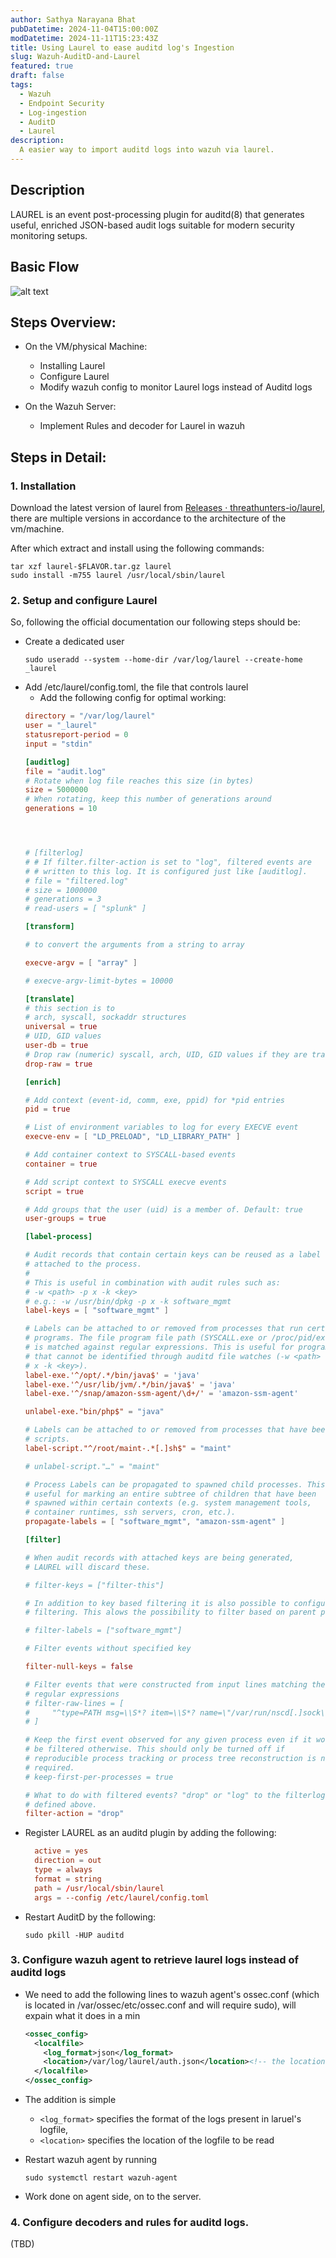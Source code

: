 ```yaml
---
author: Sathya Narayana Bhat
pubDatetime: 2024-11-04T15:00:00Z
modDatetime: 2024-11-11T15:23:43Z
title: Using Laurel to ease auditd log's Ingestion
slug: Wazuh-AuditD-and-Laurel
featured: true
draft: false
tags:
  - Wazuh
  - Endpoint Security
  - Log-ingestion
  - AuditD
  - Laurel
description:
  A easier way to import auditd logs into wazuh via laurel.
---
```

## Description
LAUREL is an event post-processing plugin for auditd(8) that generates useful, enriched JSON-based audit logs suitable for modern security monitoring setups.

## Basic Flow
![alt text](../../assets/images/Laurel_flow.png)

## Steps Overview:
- On the VM/physical Machine:
  - Installing Laurel
  - Configure Laurel
  - Modify wazuh config to monitor Laurel logs instead of Auditd logs

- On the Wazuh Server:

  - Implement Rules and decoder for Laurel in wazuh

## Steps in Detail:
### 1. Installation
Download the latest version of laurel from [Releases · threathunters-io/laurel](https://github.com/threathunters-io/laurel/releases/latest), there are multiple versions in accordance to the architecture of the vm/machine.

After which extract and install using the following commands:

```shell
tar xzf laurel-$FLAVOR.tar.gz laurel
sudo install -m755 laurel /usr/local/sbin/laurel
```
### 2. Setup and configure Laurel

So, following the official documentation our following steps should be:

- Create a dedicated user
  ```shell
  sudo useradd --system --home-dir /var/log/laurel --create-home _laurel
  ```
- Add /etc/laurel/config.toml, the file that controls laurel
  - Add the following config for optimal working:
  ```toml
  directory = "/var/log/laurel"
  user = "_laurel"
  statusreport-period = 0
  input = "stdin"

  [auditlog]
  file = "audit.log"
  # Rotate when log file reaches this size (in bytes)
  size = 5000000
  # When rotating, keep this number of generations around
  generations = 10




  # [filterlog]
  # # If filter.filter-action is set to "log", filtered events are
  # # written to this log. It is configured just like [auditlog].
  # file = "filtered.log"
  # size = 1000000
  # generations = 3
  # read-users = [ "splunk" ]

  [transform]

  # to convert the arguments from a string to array

  execve-argv = [ "array" ]

  # execve-argv-limit-bytes = 10000

  [translate]
  # this section is to 
  # arch, syscall, sockaddr structures
  universal = true
  # UID, GID values
  user-db = true
  # Drop raw (numeric) syscall, arch, UID, GID values if they are translated
  drop-raw = true

  [enrich]

  # Add context (event-id, comm, exe, ppid) for *pid entries
  pid = true

  # List of environment variables to log for every EXECVE event
  execve-env = [ "LD_PRELOAD", "LD_LIBRARY_PATH" ]

  # Add container context to SYSCALL-based events
  container = true

  # Add script context to SYSCALL execve events
  script = true

  # Add groups that the user (uid) is a member of. Default: true
  user-groups = true

  [label-process]

  # Audit records that contain certain keys can be reused as a label
  # attached to the process.
  #
  # This is useful in combination with audit rules such as:
  # -w <path> -p x -k <key>
  # e.g.: -w /usr/bin/dpkg -p x -k software_mgmt
  label-keys = [ "software_mgmt" ]

  # Labels can be attached to or removed from processes that run certain
  # programs. The file program file path (SYSCALL.exe or /proc/pid/exe)
  # is matched against regular expressions. This is useful for programs
  # that cannot be identified through auditd file watches (-w <path> -p
  # x -k <key>).
  label-exe.'^/opt/.*/bin/java$' = 'java'
  label-exe.'^/usr/lib/jvm/.*/bin/java$' = 'java'
  label-exe.'^/snap/amazon-ssm-agent/\d+/' = 'amazon-ssm-agent'

  unlabel-exe."bin/php$" = "java"

  # Labels can be attached to or removed from processes that have been identified as
  # scripts.
  label-script."^/root/maint-.*[.]sh$" = "maint"

  # unlabel-script."…" = "maint"

  # Process Labels can be propagated to spawned child processes. This is
  # useful for marking an entire subtree of children that have been
  # spawned within certain contexts (e.g. system management tools,
  # container runtimes, ssh servers, cron, etc.).
  propagate-labels = [ "software_mgmt", "amazon-ssm-agent" ]

  [filter]

  # When audit records with attached keys are being generated,
  # LAUREL will discard these.

  # filter-keys = ["filter-this"]

  # In addition to key based filtering it is also possible to configure label based 
  # filtering. This alows the possibility to filter based on parent processes.

  # filter-labels = ["software_mgmt"]

  # Filter events without specified key

  filter-null-keys = false

  # Filter events that were constructed from input lines matching these
  # regular expressions
  # filter-raw-lines = [
  #     "^type=PATH msg=\\S*? item=\\S*? name=\"/var/run/nscd[.]sock\" "
  # ]

  # Keep the first event observed for any given process even if it would
  # be filtered otherwise. This should only be turned off if
  # reproducible process tracking or process tree reconstruction is not
  # required.
  # keep-first-per-processes = true

  # What to do with filtered events? "drop" or "log" to the filterlog
  # defined above.
  filter-action = "drop"
  ``` 
- Register LAUREL as an auditd plugin by adding the following:
  ```conf
    active = yes
    direction = out
    type = always
    format = string
    path = /usr/local/sbin/laurel
    args = --config /etc/laurel/config.toml
  ```
- Restart AuditD by the following:
  ```shell
  sudo pkill -HUP auditd
  ```

### 3. Configure wazuh agent to retrieve laurel logs instead of auditd logs
- We need to add the following lines to wazuh agent's ossec.conf (which is located in /var/ossec/etc/ossec.conf and will require sudo), will expain what it does in a min
  ```xml
  <ossec_config>
    <localfile>
      <log_format>json</log_format>
      <location>/var/log/laurel/auth.json</location><!-- the location specified in /etc/laurel/config.toml as directory-->
    </localfile>
  </ossec_config>
  ``` 
- The addition is simple
  - ```<log_format>``` specifies the format of the logs present in laruel's logfile,
  - ```<location>``` specifies the location of the logfile to be read

- Restart wazuh agent by running 
  ```shell
  sudo systemctl restart wazuh-agent
  ``` 
- Work done on agent side, on to the server. 
### 4. Configure decoders and rules for auditd logs.
(TBD)